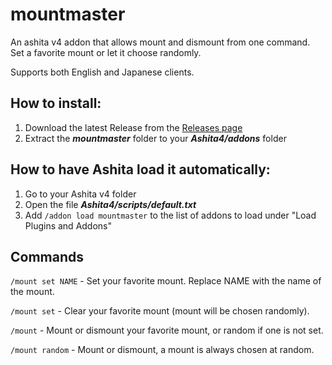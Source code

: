 # mountmaster

An ashita v4 addon that allows mount and dismount from one command. Set a favorite mount or let it choose randomly.

Supports both English and Japanese clients.

## How to install:
1. Download the latest Release from the [Releases page](https://github.com/onimitch/ffxi-mountmaster/releases)
2. Extract the **_mountmaster_** folder to your **_Ashita4/addons_** folder

## How to have Ashita load it automatically:
1. Go to your Ashita v4 folder
2. Open the file **_Ashita4/scripts/default.txt_**
3. Add `/addon load mountmaster` to the list of addons to load under "Load Plugins and Addons"

## Commands

`/mount set NAME` - Set your favorite mount. Replace NAME with the name of the mount.

`/mount set` - Clear your favorite mount (mount will be chosen randomly).

`/mount` - Mount or dismount your favorite mount, or random if one is not set.

`/mount random` - Mount or dismount, a mount is always chosen at random.